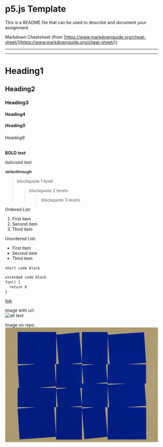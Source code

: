 # p5.js Template

This is a README file that can be used to describe and document your assignment.

Markdown Cheatsheet (from [https://www.markdownguide.org/cheat-sheet/](https://www.markdownguide.org/cheat-sheet/)):

---
---

# Heading1
## Heading2
### Heading3
#### Heading4
##### Heading5
###### Heading6

**BOLD text**

*italicized text*

~~strikethrough~~

> blockquote 1 level
>> blockquote 2 levels
>>> blockquote 3 levels

Ordered List:
1. First item
2. Second item
3. Third item

Unordered List:
- First item
- Second item
- Third item

`short code block`

```
extended code block
fun() {
  return 0
}
```

[link](https://www.example.com)


Image with url:  
![alt text](https://dm-gy-6063-2023f-d.github.io/assets/homework/02/clark-espaco-modulado-00.jpg)


Image on repo:  
![alt text](./oiticica-metaesquema-00.jpg)

